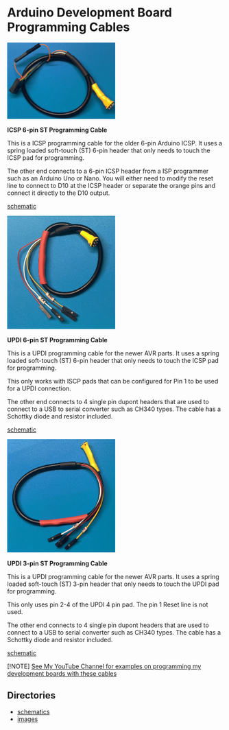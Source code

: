 # Arduino Development Board Programming Cables


<img src="img/ICSP_6-pin_ST_cbl.jpg" width="50%">

**ICSP 6-pin ST Programming Cable**

This is a ICSP programming cable for the older 6-pin Arduino ICSP. It uses a spring loaded soft-touch (ST) 6-pin header that only needs to touch the ICSP pad for programming. 


The other end connects to a 6-pin ICSP header from a ISP programmer such as an Arduino Uno or Nano. You will either need to modify the reset line to connect to D10 at the ICSP header or separate the orange pins and connect it directly to the D10 output.

[schematic](schematics/ICSP_6Wire.pdf)



<img src="img/UPDI_6-pin_ST_cbl.jpg" width="50%">

**UPDI 6-pin ST Programming Cable**

This is a UPDI programming cable for the newer AVR parts. It uses a spring loaded soft-touch (ST) 6-pin header that only needs to touch the ICSP pad for programming. 


This only works with ISCP pads that can be configured for Pin 1 to be used for a UPDI connection. 


The other end connects to 4 single pin dupont headers that are used to connect to a USB to serial converter such as CH340 types. The cable has a Schottky diode and resistor included.

[schematic](schematics/UPDI_6wire.pdf)


<img src="img/UPDI_3-pin_ST_cbl.jpg" width="50%">

**UPDI 3-pin ST Programming Cable**

This is a UPDI programming cable for the newer AVR parts. It uses a spring loaded soft-touch (ST) 3-pin header that only needs to touch the UPDI pad for programming. 


This only uses pin 2-4 of the UPDI 4 pin pad. The pin 1 Reset line is not used. 


The other end connects to 4 single pin dupont headers that are used to connect to a USB to serial converter such as CH340 types. The cable has a Schottky diode and resistor included. 

[schematic](schematics/UPDI_3wire.pdf)

[!NOTE]
[See My YouTube Channel for examples on programming my development boards with these cables](https://www.youtube.com/@Johnny_Electronic)

## Directories
- [schematics](schematics/)
- [images](img/)







